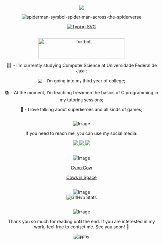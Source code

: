 <div align="center">
  <img src="https://capsule-render.vercel.app/api?type=waving&color=790b11" />

![spiderman-symbol-spider-man-across-the-spiderverse](https://github.com/user-attachments/assets/5f88c795-b41a-49ac-856e-9e4e7e915f70)


  <a href="https://git.io/typing-svg">
    <img src="https://readme-typing-svg.demolab.com?font=Comic+Relief&weight=100&size=35&pause=1000&color=F74A4A&width=435&lines=Welcome+to+my+profile!%F0%9F%91%8B;You+can+call+me+Nic!%F0%9F%95%B7%EF%B8%8F;What's+up!%F0%9F%95%B8%EF%B8%8F%F0%9F%A4%9F" alt="Typing SVG" />
  </a>
</div>

<h2></h2>

<div align="center">
  <img width="279" height="64" alt="fontbolt" src="https://github.com/user-attachments/assets/8afbdd6f-4a37-4ef1-a3d7-efcbc5ed33f8" />

  <p>👨🏾 - I’m currently studying Computer Science at Universidade Federal de Jataí;</p>
  <p>💻 - I’m going into my third year of college;</p>
  <p>📚 - At the moment, I’m teaching freshmen the basics of C programming in my tutoring sessions;</p>
  <p>🖤 - I love talking about superheroes and all kinds of games;</p>
</div>

<h2></h2>

<div align="center">
  <img src="https://github.com/user-attachments/assets/151eac4d-1368-4701-9149-fcefffb65c40" alt="Image">

  <p>If you need to reach me, you can use my social media:</p>
  
  <a href="https://www.instagram.com/niicfsz?igsh=MXNlOWF3Y2l1cGI3OQ==" target="_blank">
    <img src="https://img.shields.io/badge/-Instagram-%23E4405F?style=for-the-badge&logo=instagram&logoColor=white">
  </a>
  <a href="mailto:niicfsz@gmail.com">
    <img src="https://img.shields.io/badge/-Gmail-%23333?style=for-the-badge&logo=gmail&logoColor=white">
  </a>
  <a href="https://www.linkedin.com/in/niicfsz" target="_blank">
    <img src="https://img.shields.io/badge/-LinkedIn-%230077B5?style=for-the-badge&logo=linkedin&logoColor=white">
  </a>
</div>

<h2></h2>

<div align="center">
  <img src="https://github.com/user-attachments/assets/e8416184-36c3-4614-b80a-3332301d9527" alt="Image">
  
  <p><a href="https://github.com/niicfsz/CyberCow/tree/main">CyberCow</a></p>
  <p><a href="https://github.com/Cows-In-Space/Cows-In-Space">Cows in Space</a></p>
</div>

<h2></h2>

<div align="center">
  <img src="https://github.com/user-attachments/assets/ba912db8-0752-4886-a341-4c063f2abb11" alt="Image">
</div>

<div align="center">
  <img src="https://github-readme-stats.vercel.app/api?username=niicfsz&theme=github_dark&show_icons=true&hide_border=true&count_private=true" alt="GitHub Stats" />
</div>

<h2></h2>


<div align="center">
  <img src="https://github.com/user-attachments/assets/3ab1c4fe-6a35-4fe2-9625-c96e4e60deeb" alt="Image">

  <p>Thank you so much for reading until the end. If you are interested in my work, feel free to contact me. See you soon! 👋</p>

  <img src="https://github.com/user-attachments/assets/ac4c80b6-5a09-40e6-99a7-c5612701beba" alt="giphy">
</div>
